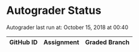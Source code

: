 # Autograder Status
Autograder last run at: October 15, 2018 at 00:40

| GitHub ID | Assignment | Graded Branch |
|-----------|------------|---------------|
